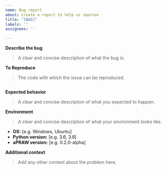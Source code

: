 ```yaml
---
name: Bug report
about: Create a report to help us improve
title: "[BUG]"
labels: ''
assignees: ''

---
```


**Describe the bug**
> A clear and concise description of what the bug is.



**To Reproduce**
> The code with which the issue can be reproduced.

```python

```

**Expected behavior**
> A clear and concise description of what you expected to happen.



**Environment**
> A clear and concise description of what your environment looks like.

 - **OS:** [e.g. Windows, Ubuntu]
 - **Python version:** [e.g. 3.6, 3.8]
 - **aPRAW version:** [e.g. 0.2.0-alpha]

**Additional context**
> Add any other context about the problem here.

